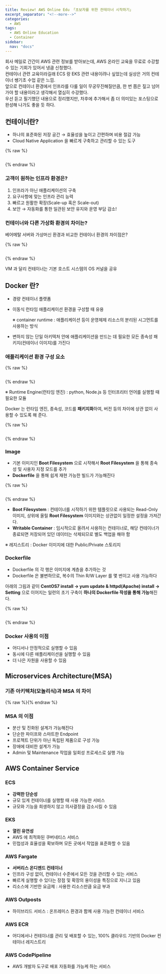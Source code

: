```yaml
---
title: Review! AWS Online Edu 「초보자를 위한 컨테이너 시작하기」
excerpt_separator: "<!--more-->"
categories:
  - AWS
tags:
  - AWS Online Education
  - Container
sidebar:
  nav: "docs"
---
```

회사 메일로 간간이 AWS 관련 정보를 받아보는데, AWS 온라인 교육을 무료로 수강할 수 있는 기회가 있어서 냉큼 신청했다.  
컨테이너 관련 교육이라길래 ECS 랑 EKS 관련 내용이려나 싶었는데 실상은 거의 컨테이너 쌩기초 수업 같은 느낌.  
앞으로 컨테이너 환경에서 인프라를 다룰 일이 무궁무진해질만큼, 한 번 쯤은 짚고 넘어가야 할 내용이라고 생각해서 열심히 수강했다.  
우선 듣고 필기했던 내용으로 정리했지만, 차후에 추가해서 좀 더 의미있는 포스팅으로 완성해 나가도 좋을 듯 하다.

## 컨테이너란?

- 하나의 표준화된 저장 공간 → 효율성을 높이고 간편하며 비용 절감 가능
- Cloud Native Application 을 빠르게 구축하고 관리할 수 있는 도구

{% raw %}<p align="center"><img src="https://smilejulie0812.github.io/assets/images/reviewAWSOnlineEdu01-1.png" alt=""></p>{% endraw %}

### 고객이 원하는 인프라 환경은?

1. 인프라가 아닌 애플리케이션의 구축
2. 요구사항에 맞는 인프라 관리 능력
3. 빠르고 원활한 확장(Scale-up 혹은 Scale-out)
4. 보안
→ 자동화를 통한 일관된 보안 유지와 운영 부담 감소!

### 컨테이너와 다른 가상화 환경의 차이는?

베어메탈 서버와 가상머신 환경과 비교한 컨테이너 환경의 차이점은?

{% raw %}<p align="center"><img src="https://smilejulie0812.github.io/assets/images/reviewAWSOnlineEdu01-2.png" alt=""></p>{% endraw %}

VM 과 달리 컨테이너는 기본 호스트 시스템의 OS 커널을 공유

## Docker 란?

- 경량 컨테이너 플랫폼
- 이동식 런타임 애플리케이션 환경을 구성할 때 유용
    
    ※ container runtime : 애플리케이션 등이 운영체제 리소스의 분리된 시그먼트를 사용하는 방식
    
- 변하지 않는 단일 아키텍처 안에 애플리케이션을 만드는 데 필요한 모든 종속성 패키지(컨테이너 이미지)를 가진다

### 애플리케이션 환경 구성 요소

{% raw %}<p align="center"><img src="https://smilejulie0812.github.io/assets/images/reviewAWSOnlineEdu01-3.png" alt=""><p>{% endraw %}
  

※ Runtime Engine(런타임 엔진) : python, Node.js 등 인터프리터 언어를 실행할 때 필요한 모듈  

Docker 는 런타임 엔진, 종속성, 코드를 **패키지화**하여, 버전 등의 차이에 상관 없이 사용할 수 있도록 해 준다.

{% raw %}<p align="center"><img src="https://smilejulie0812.github.io/assets/images/reviewAWSOnlineEdu01-4.png" alt=""></p>{% endraw %}
  

### Image

* 기본 이미지인 **Boot Filesystem** 으로 시작해서 **Root Filesystem** 을 통해 종속성 및 사용자 지정 모드를 추가
* **Dockerfile** 을 통해 쉽게 재현 가능한 빌드가 가능해진다

{% raw %}<p align="center"><img src="https://smilejulie0812.github.io/assets/images/reviewAWSOnlineEdu01-6.png" alt=""></p>{% endraw %}
  

* **Boot Filesystem** : 컨테이너를 시작하기 위한 템플릿으로 사용되는 Read-Only 이미지, 상위에 올릴 **Root Filesystem** 이미지와는 상관없이 일정한 설정을 가져간다.
* **Writable Container** : 임시적으로 올려서 사용하는 컨테이너로, 해당 컨테이너가 종료되면 저장되어 있던 데이터는 삭제되므로 별도 백업을 해야 함

※ 레지스트리 : Docker 이미지에 대한 Public/Private 스토리지

### Dockerfile

* Dockerfile 의 각 행은 이미지에 계층을 추가하는 것
* Dockerfile 은 불변하므로, 복수의 Thin R/W Layer 를 몇 번이고 사용 가능하다

아래의 그림과 같이 **CentOS7 install → yum update & httpd(Apache) install → Setting** 으로 이어지는 일련의 초기 구축이 **하나의 Dockerfile 작성을 통해 가능**해진다.

{% raw %}<p align="center"><img src="https://smilejulie0812.github.io/assets/images/reviewAWSOnlineEdu01-5.png" alt=""><p>{% endraw %}
  

### Docker 사용의 이점

- 어디서나 안정적으로 실행할 수 있음
- 동시에 다른 애플리케이션을 실행할 수 있음
- 더 나은 자원을 사용할 수 있음

## Microservices Architecture(MSA)

### 기존 아키텍처(모놀리식)과 MSA 의 차이

{% raw %}<img src="https://smilejulie0812.github.io/assets/images/reviewAWSOnlineEdu01-7.png" alt="">{% endraw %}

  
### MSA 의 이점

- 분산 및 진화된 설계가 가능해진다
- 단순한 파이프와 스마트한 Endpoint
- 프로젝트 단위가 아닌 독립된 제품으로 구성 가능
- 장애에 대비한 설계가 가능
- Admin 및 Maintenance 작업을 일회성 프로세스로 실행 가능

## AWS Container Service

### ECS

- **강력한 단순성**
- 규모 있게 컨테이너를 실행할 때 사용 가능한 서비스
- 규모와 기능을 희생하지 않고 의사결정을 감소시킬 수 있음

### EKS

- **열린 유연성**
- AWS 에 최적화된 쿠버네티스 서비스
- 민첩성과 효율성을 확보하며 모든 곳에서 작업을 표준화할 수 있음

### AWS Fargate

- **서버리스 온디멘드 컨테이너**
- 인프라 구성 없이, 컨테이너 수준에서 모든 것을 관리할 수 있는 서비스
- 빠르게 실행할 수 있다는 장점 및 확장의 용이성을 특징으로 지니고 있음
- 리소스에 기반한 요금제 : 사용한 리소스만큼 요금 부과

### AWS Outposts

- 하이브리드 서비스 : 온프레미스 환경과 함께 사용 가능한 컨테이너 서비스

### AWS ECR

- 어디에서나 컨테이너를 관리 및 배포할 수 있는, 100% 클라우드 기반의 Docker 컨테이너 레지스트리

### AWS CodePipeline

- AWS 개발자 도구로 배포 자동화를 가능케 하는 서비스
